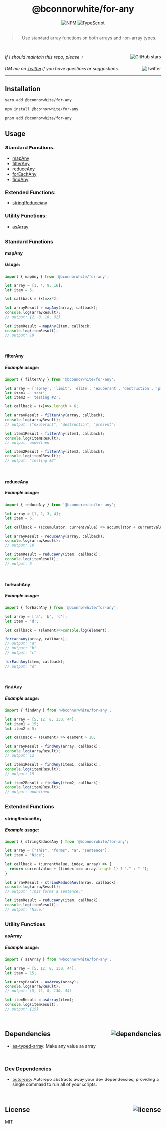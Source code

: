 <!--BEGIN HEADER-->
<div id="top" align="center">
  <h1>@bconnorwhite/for-any</h1>
  <a href="https://npmjs.com/package/@bconnorwhite/for-any">
    <img alt="NPM" src="https://img.shields.io/npm/v/@bconnorwhite/for-any.svg">
  </a>
  <a href="https://github.com/bconnorwhite/for-any">
    <img alt="TypeScript" src="https://img.shields.io/github/languages/top/bconnorwhite/for-any.svg">
  </a>
</div>

<br />

<blockquote align="center">Use standard array functions on both arrays and non-array types.</blockquote>

<br />

_If I should maintain this repo, please ⭐️_
<a href="https://github.com/bconnorwhite/for-any">
  <img align="right" alt="GitHub stars" src="https://img.shields.io/github/stars/bconnorwhite/for-any?label=%E2%AD%90%EF%B8%8F&style=social">
</a>

_DM me on [Twitter](https://twitter.com/bconnorwhite) if you have questions or suggestions._
<a href="https://twitter.com/bconnorwhite">
  <img align="right" alt="Twitter" src="https://img.shields.io/twitter/url?label=%40bconnorwhite&style=social&url=https%3A%2F%2Ftwitter.com%2Fbconnorwhite">
</a>

---
<!--END HEADER-->

## Installation

```sh
yarn add @bconnorwhite/for-any
```

```sh
npm install @bconnorwhite/for-any
```

```sh
pnpm add @bconnorwhite/for-any
```

## Usage

### Standard Functions:

- [mapAny](#mapAny)
- [filterAny](#filterAny)
- [reduceAny](#reduceAny)
- [forEachAny](#forEachAny)
- [findAny](#findAny)

### Extended Functions:

- [stringReduceAny](#stringReduceAny)

### Utility Functions:

- [asArray](#asArray)

##

### Standard Functions

#### mapAny

##### Usage:
```ts
import { mapAny } from '@bconnorwhite/for-any';

let array = [1, 4, 9, 16];
let item = 5;

let callback = (x)=>x*2;

let arrayResult = mapAny(array, callback);
console.log(arrayResult);
// output: [2, 8, 18, 32]

let itemResult = mapAny(item, callback;
console.log(itemResult);
// output: 10
```

<br />

#### filterAny

##### Example usage:

```ts
import { filterAny } from '@bconnorwhite/for-any';

let array = ['spray', 'limit', 'elite', 'exuberant', 'destruction', 'present'];
let item1 = 'test';
let item2 = 'testing #2';

let callback = (x)=>x.length > 6;

let arrayResult = filterAny(array, callback);
console.log(arrayResult);
// output: ["exuberant", "destruction", "present"]

let item1Result = filterAny(item1, callback);
console.log(item1Result);
// output: undefined

let item2Result = filterAny(item2, callback);
console.log(item2Result);
// output: "testing #2"
```

<br />

#### reduceAny

##### Example usage:
```ts
import { reduceAny } from '@bconnorwhite/for-any';

let array = [1, 2, 3, 4];
let item = 5;

let callback = (accumulator, currentValue) => accumulator + currentValue;

let arrayResult = reduceAny(array, callback);
console.log(arrayResult);
// output: 10

let itemResult = reduceAny(item, callback);
console.log(itemResult);
// output: 5
```

<br />

#### forEachAny

##### Example usage:
```ts
import { forEachAny } from '@bconnorwhite/for-any';

let array = ['a', 'b', 'c'];
let item = 'd';

let callback = (element)=>console.log(element);

forEachAny(array, callback);
// output: "a"
// output: "b"
// output: "c"

forEachAny(item, callback);
// output: "d"
```

<br />

#### findAny

##### Example usage:
```ts
import { findAny } from '@bconnorwhite/for-any';

let array = [5, 12, 8, 130, 44];
let item1 = 15;
let item2 = 5;

let callback = (element) => element > 10;

let arrayResult = findAny(array, callback);
console.log(arrayResult);
// output: 12

let item1Result = findAny(item1, callback);
console.log(item1Result);
// output: 15

let item2Result = findAny(item2, callback);
console.log(item2Result);
// output: undefined
```

##

### Extended Functions

#### stringReduceAny

##### Example usage:
```ts
import { stringReduceAny } from '@bconnorwhite/for-any';

let array = ["This", "forms", "a", "sentence"];
let item = "Nice";

let callback = (currentValue, index, array) => {
  return currentValue + ((index === array.length-1) ? "." : " ");
}

let arrayResult = stringReduceAny(array, callback);
console.log(arrayResult);
// output: "This forms a sentence."

let itemResult = reduceAny(item, callback);
console.log(itemResult);
// output: "Nice."
```

##

### Utility Functions

#### asArray

##### Example usage:
```ts
import { asArray } from '@bconnorwhite/for-any';

let array = [5, 12, 8, 130, 44];
let item = 15;

let arrayResult = asArray(array);
console.log(arrayResult);
// output: [5, 12, 8, 130, 44]

let itemResult = asArray(item);
console.log(itemResult);
// output: [15]
```

<!--BEGIN FOOTER-->

<br />

<h2 id="dependencies">Dependencies<a href="https://www.npmjs.com/package/@bconnorwhite/for-any?activeTab=dependencies"><img align="right" alt="dependencies" src="https://img.shields.io/librariesio/release/npm/@bconnorwhite/for-any.svg"></a></h2>

- [as-typed-array](https://www.npmjs.com/package/as-typed-array): Make any value an array


<br />

<h3>Dev Dependencies</h3>

- [autorepo](https://www.npmjs.com/package/autorepo): Autorepo abstracts away your dev dependencies, providing a single command to run all of your scripts.


<br />

<h2 id="license">License <a href="https://opensource.org/licenses/MIT"><img align="right" alt="license" src="https://img.shields.io/npm/l/@bconnorwhite/for-any.svg"></a></h2>

[MIT](https://opensource.org/licenses/MIT)
<!--END FOOTER-->
